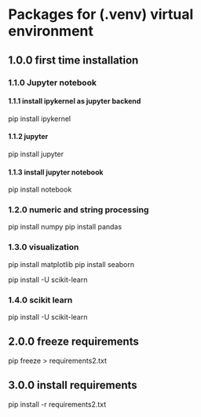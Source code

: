 # Packages for (.venv) virtual environment

## 1.0.0 first time installation

### 1.1.0 Jupyter notebook

#### 1.1.1 install ipykernel as jupyter backend

pip install ipykernel

#### 1.1.2 jupyter

pip install jupyter

#### 1.1.3 install jupyter notebook

pip install notebook

### 1.2.0 numeric and string processing

pip install numpy
pip install pandas

### 1.3.0 visualization

pip install matplotlib
pip install seaborn

pip install -U scikit-learn

### 1.4.0 scikit learn

pip install -U scikit-learn

## 2.0.0 freeze requirements

pip freeze > requirements2.txt

## 3.0.0 install requirements

pip install -r requirements2.txt

